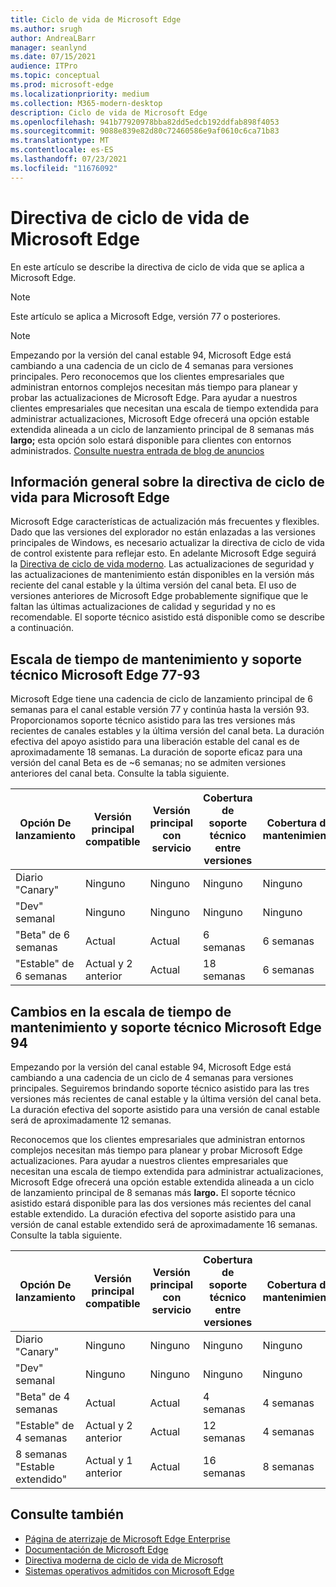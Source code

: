 ```yaml
---
title: Ciclo de vida de Microsoft Edge
ms.author: srugh
author: AndreaLBarr
manager: seanlynd
ms.date: 07/15/2021
audience: ITPro
ms.topic: conceptual
ms.prod: microsoft-edge
ms.localizationpriority: medium
ms.collection: M365-modern-desktop
description: Ciclo de vida de Microsoft Edge
ms.openlocfilehash: 941b77920978bba82dd5edcb192ddfab898f4053
ms.sourcegitcommit: 9088e839e82d80c72460586e9af0610c6ca71b83
ms.translationtype: MT
ms.contentlocale: es-ES
ms.lasthandoff: 07/23/2021
ms.locfileid: "11676092"
---
```

# <a name="microsoft-edge-lifecycle-policy"></a>Directiva de ciclo de vida de Microsoft Edge

En este artículo se describe la directiva de ciclo de vida que se aplica a Microsoft Edge.

> [!NOTE]
> Este artículo se aplica a Microsoft Edge, versión 77 o posteriores.

> [!NOTE]
> Empezando por la versión del canal estable 94, Microsoft Edge está cambiando a una cadencia de un ciclo de 4 semanas para versiones principales. Pero reconocemos que los clientes empresariales que administran entornos complejos necesitan más tiempo para planear y probar las actualizaciones de Microsoft Edge. Para ayudar a nuestros clientes empresariales que necesitan una escala de tiempo extendida para administrar actualizaciones, Microsoft Edge ofrecerá una opción estable extendida alineada a un ciclo de lanzamiento principal de 8 semanas más **largo;** esta opción solo estará disponible para clientes con entornos administrados. [Consulte nuestra entrada de blog de anuncios](https://blogs.windows.com/msedgedev/2021/07/15/opt-in-extended-stable-release-cycle/)

## <a name="overview-of-the-lifecycle-policy-for-microsoft-edge"></a>Información general sobre la directiva de ciclo de vida para Microsoft Edge

Microsoft Edge características de actualización más frecuentes y flexibles. Dado que las versiones del explorador no están enlazadas a las versiones principales de Windows, es necesario actualizar la directiva de ciclo de vida de control existente para reflejar esto. En adelante Microsoft Edge seguirá la [Directiva de ciclo de vida moderno](https://support.microsoft.com/help/30881/modern-lifecycle-policy). Las actualizaciones de seguridad y las actualizaciones de mantenimiento están disponibles en la versión más reciente del canal estable y la última versión del canal beta. El uso de versiones anteriores de Microsoft Edge probablemente signifique que le faltan las últimas actualizaciones de calidad y seguridad y no es recomendable.  El soporte técnico asistido está disponible como se describe a continuación.

## <a name="servicing-and-assisted-support-timeline-for-microsoft-edge-77-93"></a>Escala de tiempo de mantenimiento y soporte técnico Microsoft Edge 77-93

Microsoft Edge tiene una cadencia de ciclo de lanzamiento principal de 6 semanas para el canal estable versión 77 y continúa hasta la versión 93.  Proporcionamos soporte técnico asistido para las tres versiones más recientes de canales estables y la última versión del canal beta. La duración efectiva del apoyo asistido para una liberación estable del canal es de aproximadamente 18 semanas. La duración de soporte eficaz para una versión del canal Beta es de ~6 semanas; no se admiten versiones anteriores del canal beta.  Consulte la tabla siguiente.

|     Opción De lanzamiento              |     Versión principal compatible    |     Versión principal con servicio    |     Cobertura de soporte técnico entre versiones    |     Cobertura de mantenimiento    |
|---------------------------------|----------------------------------------|---------------------------------------|-----------------------------------------|---------------------------|
|     Diario "Canary"              |     Ninguno                               |     Ninguno                              |     Ninguno                                |     Ninguno                  |
|     "Dev" semanal                |     Ninguno                               |     Ninguno                              |     Ninguno                                |     Ninguno                  |
|     "Beta" de 6 semanas               |     Actual                            |     Actual                           |     6 semanas                             |     6 semanas               |
|     "Estable" de 6 semanas             |     Actual y 2 anterior             |     Actual                           |     18 semanas                            |     6 semanas               |


## <a name="servicing-and-assisted-support-timeline-changes-in-microsoft-edge-94"></a>Cambios en la escala de tiempo de mantenimiento y soporte técnico Microsoft Edge 94

Empezando por la versión del canal estable 94, Microsoft Edge está cambiando a una cadencia de un ciclo de 4 semanas para versiones principales. Seguiremos brindando soporte técnico asistido para las tres versiones más recientes de canal estable y la última versión del canal beta. La duración efectiva del soporte asistido para una versión de canal estable será de aproximadamente 12 semanas.

Reconocemos que los clientes empresariales que administran entornos complejos necesitan más tiempo para planear y probar Microsoft Edge actualizaciones. Para ayudar a nuestros clientes empresariales que necesitan una escala de tiempo extendida para administrar actualizaciones, Microsoft Edge ofrecerá una opción estable extendida alineada a un ciclo de lanzamiento principal de 8 semanas más **largo.** El soporte técnico asistido estará disponible para las dos versiones más recientes del canal estable extendido. La duración efectiva del soporte asistido para una versión de canal estable extendido será de aproximadamente 16 semanas. Consulte la tabla siguiente.

|     Opción De lanzamiento              |     Versión principal compatible    |     Versión principal con servicio    |     Cobertura de soporte técnico entre versiones    |     Cobertura de mantenimiento    |
|---------------------------------|----------------------------------------|---------------------------------------|-----------------------------------------|---------------------------|
|     Diario "Canary"              |     Ninguno                               |     Ninguno                              |     Ninguno                                |     Ninguno                  |
|     "Dev" semanal                |     Ninguno                               |     Ninguno                              |     Ninguno                                |     Ninguno                  |
|     "Beta" de 4 semanas               |     Actual                            |     Actual                           |     4 semanas                             |     4 semanas               |
|     "Estable" de 4 semanas             |     Actual y 2 anterior             |     Actual                           |     12 semanas                            |     4 semanas               |
|     8 semanas "Estable extendido"    |     Actual y 1 anterior             |     Actual                           |     16 semanas                            |     8 semanas               |

## <a name="see-also"></a>Consulte también

- [Página de aterrizaje de Microsoft Edge Enterprise](https://aka.ms/EdgeEnterprise)
- [Documentación de Microsoft Edge](./index.yml)
- [Directiva moderna de ciclo de vida de Microsoft](https://support.microsoft.com/help/30881/modern-lifecycle-policy)
- [Sistemas operativos admitidos con Microsoft Edge](./microsoft-edge-supported-operating-systems.md)
